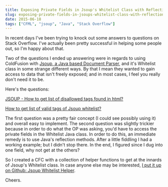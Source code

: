 ```yaml
---
title: Exposing Private Fields in Jsoup's Whitelist Class with Reflection
slug: exposing-private-fields-in-jsoups-whitelist-class-with-reflection
date: 2015-06-18
tags: ["CFML", "jsoup", "Java", "Stack Overflow"]
---
```


In recent days I've been trying to knock out some answers to questions on Stack Overflow. I've actually been pretty successful in helping some people out, so I'm happy about that.

Two of the questions I ended up answering were in regards to using ColdFusion with [Jsoup, a Java based Document Parser](http://jsoup.org/), and it's Whitelist class in some strange different ways. By that I mean they wanted to gain access to data that isn't freely exposed; and in most cases, I feel you really don't need it to be.

Here's the questions:

[JSOUP - How to get list of disallowed tags found in html?](http://stackoverflow.com/questions/30817745/jsoup-how-to-get-list-of-disallowed-tags-found-in-html)

[How to get list of valid tags of Jsoup whitelist?](http://stackoverflow.com/questions/30841717/how-to-get-list-of-valid-tags-of-jsoup-whitelist)

The first question was a pretty fair concept (I could see possibly using it) and overall easy to implement. The second question was slightly trickier because in order to do what the OP was asking, you'd have to access the private fields in the Whitelist Java class. In order to do this, an immediate remedy is to use Java's reflection methods. After a little fiddling I had a working example; but I didn't stop there. In the end, I figured since I dug into one field, why not get at the others?

So I created a CFC with a collection of helper functions to get at the innards of Jsoup's Whitelist class. In case anyone else may be interested, [I put it up on Github: Jsoup Whitelist Helper](https://github.com/cfchef/Jsoup-Whitelist-Helper).

Cheers.